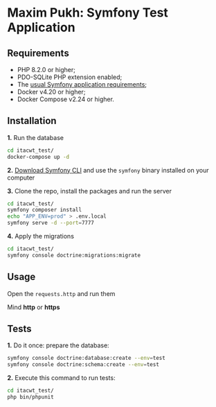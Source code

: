 Maxim Pukh: Symfony Test Application
========================

Requirements
------------

* PHP 8.2.0 or higher;
* PDO-SQLite PHP extension enabled;
* The [usual Symfony application requirements][2];
* Docker v4.20 or higher;
* Docker Compose v2.24 or higher.

Installation
------------

**1.** Run the database

```bash
cd itacwt_test/
docker-compose up -d
```

**2.** [Download Symfony CLI][4] and use the `symfony` binary installed
on your computer

**3.** Clone the repo, install the packages and run the server

```bash
cd itacwt_test/
symfony composer install
echo "APP_ENV=prod" > .env.local 
symfony serve -d --port=7777
```

**4.** Apply the migrations

```bash
cd itacwt_test/
symfony console doctrine:migrations:migrate
```

Usage
-----

Open the `requests.http` and run them

Mind **http** or **https**

Tests
-----
**1.** Do it once: prepare the database:
```bash
symfony console doctrine:database:create --env=test
symfony console doctrine:schema:create --env=test
```

**2.** Execute this command to run tests:

```bash
cd itacwt_test/
php bin/phpunit
```

[1]: https://symfony.com/doc/current/best_practices.html
[2]: https://symfony.com/doc/current/setup.html#technical-requirements
[3]: https://symfony.com/doc/current/setup/web_server_configuration.html
[4]: https://symfony.com/download
[5]: https://symfony.com/book
[6]: https://getcomposer.org/